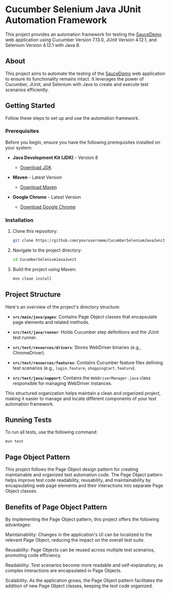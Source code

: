 # Cucumber Selenium Java JUnit Automation Framework

This project provides an automation framework for testing the [SauceDemo](https://www.saucedemo.com/) web application using Cucumber Version 7.13.0, JUnit Version 4.12.1, and Selenium Version 4.12.1 with Java 8.

## About

This project aims to automate the testing of the [SauceDemo](https://www.saucedemo.com/) web application to ensure its functionality remains intact. It leverages the power of Cucumber, JUnit, and Selenium with Java to create and execute test scenarios efficiently.

## Getting Started

Follow these steps to set up and use the automation framework.

### Prerequisites

Before you begin, ensure you have the following prerequisites installed on your system:

- **Java Development Kit (JDK)** - Version 8
    - [Download JDK](https://www.oracle.com/java/technologies/javase-downloads.html)

- **Maven** - Latest Version
    - [Download Maven](https://maven.apache.org/download.cgi)

- **Google Chrome** - Latest Version
    - [Download Google Chrome](https://www.google.com/chrome/)

### Installation

1. Clone this repository:

   ```bash
   git clone https://github.com/yourusername/CucumberSeleniumJavaJunit.git

2. Navigate to the project directory:
    ```bash
    cd CucumberSeleniumJavaJunit
    
3. Build the project using Maven:
    ```bash
    mvn clean install

## Project Structure

Here's an overview of the project's directory structure:

- **`src/main/java/pages`**: Contains Page Object classes that encapsulate page elements and related methods.

- **`src/test/java/runner`**: Holds Cucumber step definitions and the JUnit test runner.

- **`src/test/resources/drivers`**: Stores WebDriver binaries (e.g., ChromeDriver).

- **`src/test/resources/features`**: Contains Cucumber feature files defining test scenarios (e.g., `login.feature`, `shoppingCart.feature`).

- **`src/test/java/support`**: Contains the `WebDriverManager.java` class responsible for managing WebDriver instances.

This structured organization helps maintain a clean and organized project, making it easier to manage and locate different components of your test automation framework.

## Running Tests
To run all tests, use the following command:

    mvn test


## Page Object Pattern
This project follows the Page Object design pattern for creating maintainable and organized test automation code. The Page Object pattern helps improve test code readability, reusability, and maintainability by encapsulating web page elements and their interactions into separate Page Object classes.

## Benefits of Page Object Pattern
By implementing the Page Object pattern, this project offers the following advantages:

Maintainability: Changes in the application's UI can be localized to the relevant Page Object, reducing the impact on the overall test suite.

Reusability: Page Objects can be reused across multiple test scenarios, promoting code efficiency.

Readability: Test scenarios become more readable and self-explanatory, as complex interactions are encapsulated in Page Objects.

Scalability: As the application grows, the Page Object pattern facilitates the addition of new Page Object classes, keeping the test code organized.